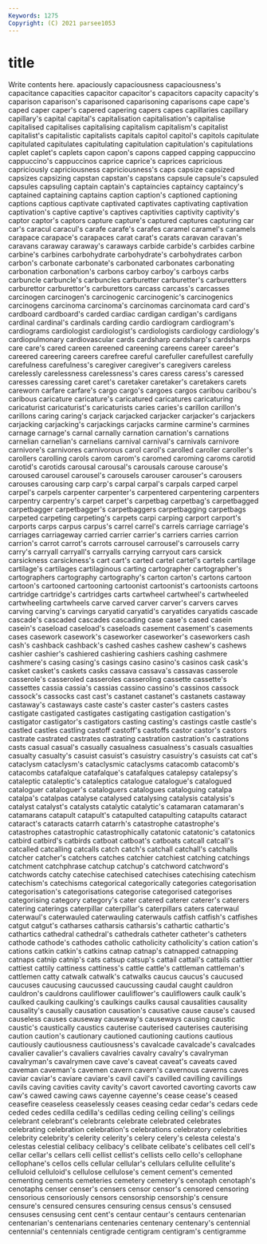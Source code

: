 ```yaml
---
Keywords: 1275
Copyright: (C) 2021 parsee1053
---
```


# title

Write contents here.
apaciously capaciousness capaciousness's capacitance capacities
capacitor capacitor's capacitors capacity capacity's caparison caparison's caparisoned caparisoning caparisons
cape cape's caped caper caper's capered capering capers capes capillaries
capillary capillary's capital capital's capitalisation capitalisation's capitalise capitalised capitalises capitalising
capitalism capitalism's capitalist capitalist's capitalistic capitalists capitals capitol capitol's capitols
capitulate capitulated capitulates capitulating capitulation capitulation's capitulations caplet caplet's caplets
capon capon's capons capped capping cappuccino cappuccino's cappuccinos caprice caprice's
caprices capricious capriciously capriciousness capriciousness's caps capsize capsized capsizes capsizing
capstan capstan's capstans capsule capsule's capsuled capsules capsuling captain captain's
captaincies captaincy captaincy's captained captaining captains caption caption's captioned captioning
captions captious captivate captivated captivates captivating captivation captivation's captive captive's
captives captivities captivity captivity's captor captor's captors capture capture's captured
captures capturing car car's caracul caracul's carafe carafe's carafes caramel
caramel's caramels carapace carapace's carapaces carat carat's carats caravan caravan's
caravans caraway caraway's caraways carbide carbide's carbides carbine carbine's carbines
carbohydrate carbohydrate's carbohydrates carbon carbon's carbonate carbonate's carbonated carbonates carbonating
carbonation carbonation's carbons carboy carboy's carboys carbs carbuncle carbuncle's carbuncles
carburetter carburetter's carburetters carburettor carburettor's carburettors carcass carcass's carcasses carcinogen
carcinogen's carcinogenic carcinogenic's carcinogenics carcinogens carcinoma carcinoma's carcinomas carcinomata card
card's cardboard cardboard's carded cardiac cardigan cardigan's cardigans cardinal cardinal's
cardinals carding cardio cardiogram cardiogram's cardiograms cardiologist cardiologist's cardiologists cardiology
cardiology's cardiopulmonary cardiovascular cards cardsharp cardsharp's cardsharps care care's cared
careen careened careening careens career career's careered careering careers carefree
careful carefuller carefullest carefully carefulness carefulness's caregiver caregiver's caregivers careless
carelessly carelessness carelessness's cares caress caress's caressed caresses caressing caret
caret's caretaker caretaker's caretakers carets careworn carfare carfare's cargo cargo's
cargoes cargos caribou caribou's caribous caricature caricature's caricatured caricatures caricaturing
caricaturist caricaturist's caricaturists caries caries's carillon carillon's carillons caring caring's
carjack carjacked carjacker carjacker's carjackers carjacking carjacking's carjackings carjacks carmine
carmine's carmines carnage carnage's carnal carnally carnation carnation's carnations carnelian
carnelian's carnelians carnival carnival's carnivals carnivore carnivore's carnivores carnivorous carol
carol's carolled caroller caroller's carollers carolling carols carom carom's caromed
caroming caroms carotid carotid's carotids carousal carousal's carousals carouse carouse's
caroused carousel carousel's carousels carouser carouser's carousers carouses carousing carp
carp's carpal carpal's carpals carped carpel carpel's carpels carpenter carpenter's
carpentered carpentering carpenters carpentry carpentry's carpet carpet's carpetbag carpetbag's carpetbagged
carpetbagger carpetbagger's carpetbaggers carpetbagging carpetbags carpeted carpeting carpeting's carpets carpi
carping carport carport's carports carps carpus carpus's carrel carrel's carrels
carriage carriage's carriages carriageway carried carrier carrier's carriers carries carrion
carrion's carrot carrot's carrots carrousel carrousel's carrousels carry carry's carryall
carryall's carryalls carrying carryout cars carsick carsickness carsickness's cart cart's
carted cartel cartel's cartels cartilage cartilage's cartilages cartilaginous carting cartographer
cartographer's cartographers cartography cartography's carton carton's cartons cartoon cartoon's cartooned
cartooning cartoonist cartoonist's cartoonists cartoons cartridge cartridge's cartridges carts cartwheel
cartwheel's cartwheeled cartwheeling cartwheels carve carved carver carver's carvers carves
carving carving's carvings caryatid caryatid's caryatides caryatids cascade cascade's cascaded
cascades cascading case case's cased casein casein's caseload caseload's caseloads
casement casement's casements cases casework casework's caseworker caseworker's caseworkers cash
cash's cashback cashback's cashed cashes cashew cashew's cashews cashier cashier's
cashiered cashiering cashiers cashing cashmere cashmere's casing casing's casings casino
casino's casinos cask cask's casket casket's caskets casks cassava cassava's
cassavas casserole casserole's casseroled casseroles casseroling cassette cassette's cassettes cassia
cassia's cassias cassino cassino's cassinos cassock cassock's cassocks cast cast's
castanet castanet's castanets castaway castaway's castaways caste caste's caster caster's
casters castes castigate castigated castigates castigating castigation castigation's castigator castigator's
castigators casting casting's castings castle castle's castled castles castling castoff
castoff's castoffs castor castor's castors castrate castrated castrates castrating castration
castration's castrations casts casual casual's casually casualness casualness's casuals casualties
casualty casualty's casuist casuist's casuistry casuistry's casuists cat cat's cataclysm
cataclysm's cataclysmic cataclysms catacomb catacomb's catacombs catafalque catafalque's catafalques catalepsy
catalepsy's cataleptic cataleptic's cataleptics catalogue catalogue's catalogued cataloguer cataloguer's cataloguers
catalogues cataloguing catalpa catalpa's catalpas catalyse catalysed catalysing catalysis catalysis's
catalyst catalyst's catalysts catalytic catalytic's catamaran catamaran's catamarans catapult catapult's
catapulted catapulting catapults cataract cataract's cataracts catarrh catarrh's catastrophe catastrophe's
catastrophes catastrophic catastrophically catatonic catatonic's catatonics catbird catbird's catbirds catboat
catboat's catboats catcall catcall's catcalled catcalling catcalls catch catch's catchall
catchall's catchalls catcher catcher's catchers catches catchier catchiest catching catchings
catchment catchphrase catchup catchup's catchword catchword's catchwords catchy catechise catechised
catechises catechising catechism catechism's catechisms categorical categorically categories categorisation categorisation's
categorisations categorise categorised categorises categorising category category's cater catered caterer
caterer's caterers catering caterings caterpillar caterpillar's caterpillars caters caterwaul caterwaul's
caterwauled caterwauling caterwauls catfish catfish's catfishes catgut catgut's catharses catharsis
catharsis's cathartic cathartic's cathartics cathedral cathedral's cathedrals catheter catheter's catheters
cathode cathode's cathodes catholic catholicity catholicity's cation cation's cations catkin
catkin's catkins catnap catnap's catnapped catnapping catnaps catnip catnip's cats
catsup catsup's cattail cattail's cattails cattier cattiest cattily cattiness cattiness's
cattle cattle's cattleman cattleman's cattlemen catty catwalk catwalk's catwalks caucus
caucus's caucused caucuses caucusing caucussed caucussing caudal caught cauldron cauldron's
cauldrons cauliflower cauliflower's cauliflowers caulk caulk's caulked caulking caulking's caulkings
caulks causal causalities causality causality's causally causation causation's causative cause
cause's caused causeless causes causeway causeway's causeways causing caustic caustic's
caustically caustics cauterise cauterised cauterises cauterising caution caution's cautionary cautioned
cautioning cautions cautious cautiously cautiousness cautiousness's cavalcade cavalcade's cavalcades cavalier
cavalier's cavaliers cavalries cavalry cavalry's cavalryman cavalryman's cavalrymen cave cave's
caveat caveat's caveats caved caveman caveman's cavemen cavern cavern's cavernous
caverns caves caviar caviar's caviare caviare's cavil cavil's cavilled cavilling
cavillings cavils caving cavities cavity cavity's cavort cavorted cavorting cavorts
caw caw's cawed cawing caws cayenne cayenne's cease cease's ceased
ceasefire ceaseless ceaselessly ceases ceasing cedar cedar's cedars cede ceded
cedes cedilla cedilla's cedillas ceding ceiling ceiling's ceilings celebrant celebrant's
celebrants celebrate celebrated celebrates celebrating celebration celebration's celebrations celebratory celebrities
celebrity celebrity's celerity celerity's celery celery's celesta celesta's celestas celestial
celibacy celibacy's celibate celibate's celibates cell cell's cellar cellar's cellars
celli cellist cellist's cellists cello cello's cellophane cellophane's cellos cells
cellular cellular's cellulars cellulite cellulite's celluloid celluloid's cellulose cellulose's cement
cement's cemented cementing cements cemeteries cemetery cemetery's cenotaph cenotaph's cenotaphs
censer censer's censers censor censor's censored censoring censorious censoriously censors
censorship censorship's censure censure's censured censures censuring census census's censused
censuses censusing cent cent's centaur centaur's centaurs centenarian centenarian's centenarians
centenaries centenary centenary's centennial centennial's centennials centigrade centigram centigram's centigramme
